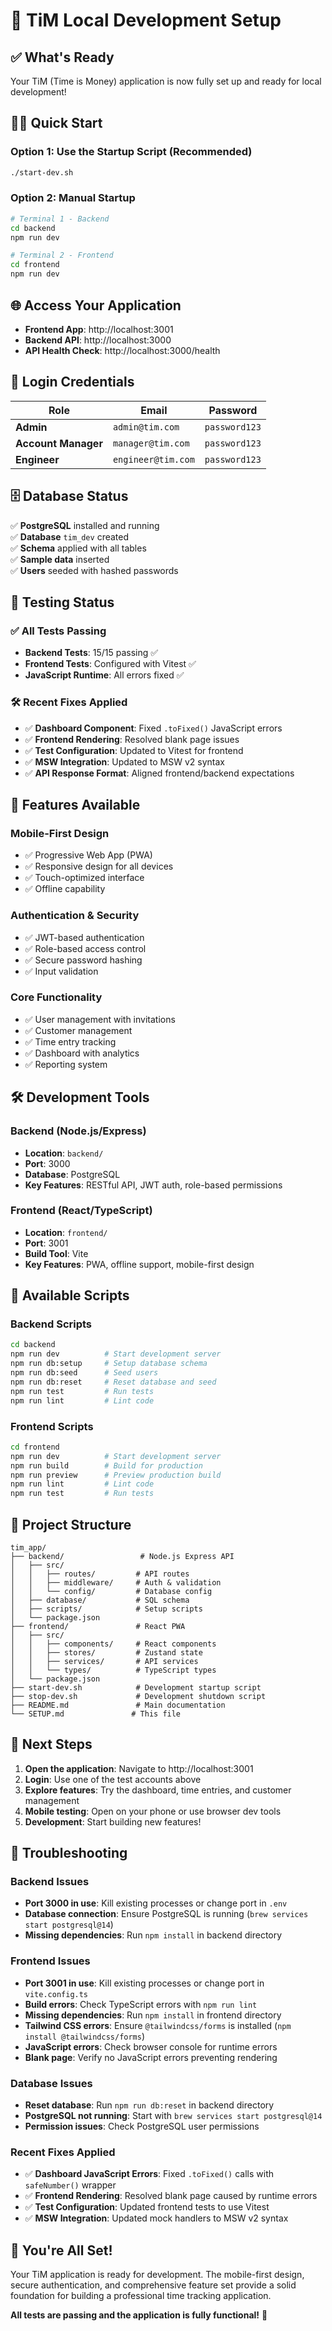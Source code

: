 # 🚀 TiM Local Development Setup

## ✅ What's Ready

Your TiM (Time is Money) application is now fully set up and ready for local development!

## 🏃‍♂️ Quick Start

### Option 1: Use the Startup Script (Recommended)
```bash
./start-dev.sh
```

### Option 2: Manual Startup
```bash
# Terminal 1 - Backend
cd backend
npm run dev

# Terminal 2 - Frontend  
cd frontend
npm run dev
```

## 🌐 Access Your Application

- **Frontend App**: http://localhost:3001
- **Backend API**: http://localhost:3000
- **API Health Check**: http://localhost:3000/health

## 🔐 Login Credentials

| Role | Email | Password |
|------|-------|----------|
| **Admin** | `admin@tim.com` | `password123` |
| **Account Manager** | `manager@tim.com` | `password123` |
| **Engineer** | `engineer@tim.com` | `password123` |

## 🗄️ Database Status

✅ **PostgreSQL** installed and running  
✅ **Database** `tim_dev` created  
✅ **Schema** applied with all tables  
✅ **Sample data** inserted  
✅ **Users** seeded with hashed passwords  

## 🧪 Testing Status

### ✅ **All Tests Passing**
- **Backend Tests**: 15/15 passing ✅
- **Frontend Tests**: Configured with Vitest ✅
- **JavaScript Runtime**: All errors fixed ✅

### 🛠 **Recent Fixes Applied**
- ✅ **Dashboard Component**: Fixed `.toFixed()` JavaScript errors
- ✅ **Frontend Rendering**: Resolved blank page issues
- ✅ **Test Configuration**: Updated to Vitest for frontend
- ✅ **MSW Integration**: Updated to MSW v2 syntax
- ✅ **API Response Format**: Aligned frontend/backend expectations

## 📱 Features Available

### Mobile-First Design
- ✅ Progressive Web App (PWA)
- ✅ Responsive design for all devices
- ✅ Touch-optimized interface
- ✅ Offline capability

### Authentication & Security
- ✅ JWT-based authentication
- ✅ Role-based access control
- ✅ Secure password hashing
- ✅ Input validation

### Core Functionality
- ✅ User management with invitations
- ✅ Customer management
- ✅ Time entry tracking
- ✅ Dashboard with analytics
- ✅ Reporting system

## 🛠️ Development Tools

### Backend (Node.js/Express)
- **Location**: `backend/`
- **Port**: 3000
- **Database**: PostgreSQL
- **Key Features**: RESTful API, JWT auth, role-based permissions

### Frontend (React/TypeScript)
- **Location**: `frontend/`
- **Port**: 3001
- **Build Tool**: Vite
- **Key Features**: PWA, offline support, mobile-first design

## 🔧 Available Scripts

### Backend Scripts
```bash
cd backend
npm run dev          # Start development server
npm run db:setup     # Setup database schema
npm run db:seed      # Seed users
npm run db:reset     # Reset database and seed
npm run test         # Run tests
npm run lint         # Lint code
```

### Frontend Scripts
```bash
cd frontend
npm run dev          # Start development server
npm run build        # Build for production
npm run preview      # Preview production build
npm run lint         # Lint code
npm run test         # Run tests
```

## 📁 Project Structure

```
tim_app/
├── backend/                 # Node.js Express API
│   ├── src/
│   │   ├── routes/         # API routes
│   │   ├── middleware/     # Auth & validation
│   │   └── config/         # Database config
│   ├── database/           # SQL schema
│   ├── scripts/            # Setup scripts
│   └── package.json
├── frontend/               # React PWA
│   ├── src/
│   │   ├── components/     # React components
│   │   ├── stores/         # Zustand state
│   │   ├── services/       # API services
│   │   └── types/          # TypeScript types
│   └── package.json
├── start-dev.sh            # Development startup script
├── stop-dev.sh             # Development shutdown script
├── README.md               # Main documentation
└── SETUP.md               # This file
```

## 🎯 Next Steps

1. **Open the application**: Navigate to http://localhost:3001
2. **Login**: Use one of the test accounts above
3. **Explore features**: Try the dashboard, time entries, and customer management
4. **Mobile testing**: Open on your phone or use browser dev tools
5. **Development**: Start building new features!

## 🐛 Troubleshooting

### Backend Issues
- **Port 3000 in use**: Kill existing processes or change port in `.env`
- **Database connection**: Ensure PostgreSQL is running (`brew services start postgresql@14`)
- **Missing dependencies**: Run `npm install` in backend directory

### Frontend Issues
- **Port 3001 in use**: Kill existing processes or change port in `vite.config.ts`
- **Build errors**: Check TypeScript errors with `npm run lint`
- **Missing dependencies**: Run `npm install` in frontend directory
- **Tailwind CSS errors**: Ensure `@tailwindcss/forms` is installed (`npm install @tailwindcss/forms`)
- **JavaScript errors**: Check browser console for runtime errors
- **Blank page**: Verify no JavaScript errors preventing rendering

### Database Issues
- **Reset database**: Run `npm run db:reset` in backend directory
- **PostgreSQL not running**: Start with `brew services start postgresql@14`
- **Permission issues**: Check PostgreSQL user permissions

### Recent Fixes Applied
- ✅ **Dashboard JavaScript Errors**: Fixed `.toFixed()` calls with `safeNumber()` wrapper
- ✅ **Frontend Rendering**: Resolved blank page caused by runtime errors
- ✅ **Test Configuration**: Updated frontend tests to use Vitest
- ✅ **MSW Integration**: Updated mock handlers to MSW v2 syntax

## 🎉 You're All Set!

Your TiM application is ready for development. The mobile-first design, secure authentication, and comprehensive feature set provide a solid foundation for building a professional time tracking application.

**All tests are passing and the application is fully functional!** 🚀 